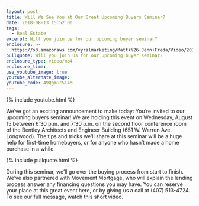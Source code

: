 ```yaml
---
layout: post
title: Will We See You at Our Great Upcoming Buyers Seminar?
date: 2018-08-13 15:52:00
tags:
  - Real Estate
excerpt: Will you join us for our upcoming buyer seminar?
enclosure: >-
  https://s3.amazonaws.com/vyralmarketing/Matt+%26+Jenn+Freda/Video/2018/August/Orlando+Real+Estate+Agent-+You%2527re+Invited%2521+(1).mp4
pullquote: Will you join us for our upcoming buyer seminar?
enclosure_type: video/mp4
enclosure_time:
use_youtube_image: true
youtube_alternate_image:
youtube_code: 49QgmGcSi4M
---
```


{% include youtube.html %}

We’ve got an exciting announcement to make today: You’re invited to our upcoming buyers seminar! We are holding this event on Wednesday, August 15 between 6:30 p.m. and 7:30 p.m. on the second floor conference room of the Bentley Architects and Engineer Building (651 W. Warren Ave. Longwood). The tips and tricks we’ll share at this seminar will be a huge help for first-time homebuyers, or for anyone who hasn’t made a home purchase in a while.

{% include pullquote.html %}

During this seminar, we’ll go over the buying process from start to finish. We’ve also partnered with Movement Mortgage, who will explain the lending process answer any financing questions you may have. You can reserve your place at this great event here, or by giving us a call at (407) 513-4724. To see our full message, watch this short video.